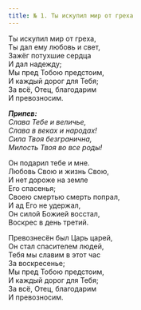 ```yaml
---
title: № 1. Ты искупил мир от греха
---
```


Ты искупил мир от греха,  
Ты дал ему любовь и свет,  
Зажёг потухшие сердца  
И дал надежду;  
Мы пред Тобою предстоим,  
И каждый дорог для Тебя;  
За всё, Отец, благодарим  
И превозносим.

*__Припев:__  
Слава Тебе и величье,  
Слава в веках и народах!  
Сила Твоя безгранична,  
Милость Твоя во все роды!*

Он подарил тебе и мне.  
Любовь Свою и жизнь Свою,  
И нет дороже на земле  
Его спасенья;  
Своею смертью смерть попрал,  
И ад Его не удержал,  
Он силой Божией восстал,  
Воскрес в день третий.

Превознесён был Царь царей,  
Он стал спасителем людей,  
Тебя мы славим в этот час  
За воскресенье;  
Мы пред Тобою предстоим,  
И каждый дорог для Тебя;  
За всё, Отец, благодарим  
И превозносим.
